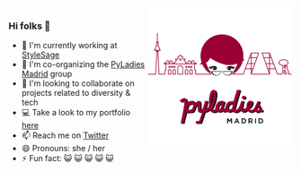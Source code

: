 <img width=256 align="right" src="https://github.com/PyLadiesMadrid/art/blob/master/logos/JPG/pyladiesmadrid_square-white.jpg" />

### Hi folks 👋

<!--
**aliciapj/aliciapj** is a ✨ _special_ ✨ repository because its `README.md` (this file) appears on your GitHub profile.

<img width=256 align="right" src="https://github.com/aliciapj/aliciapj/blob/master/octocat.png" />

Here are some ideas to get you started:
-->

- 🔭 I'm currently working at [StyleSage](http://stylesage.co)
- 🌱 I'm co-organizing the [PyLadies Madrid](https://www.meetup.com/es-ES/PyLadiesMadrid/) group
- 👯 I'm looking to collaborate on projects related to diversity & tech
- :computer: Take a look to my portfolio [here](https://aliciapj.github.io)
- 📫 Reach me on [Twitter](https://twitter.com/alipeji)
- 😄 Pronouns: she / her
- ⚡ Fun fact: :smiley_cat: :smiley_cat: :smiley_cat: :smiley_cat: :smiley_cat:
